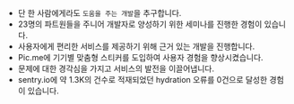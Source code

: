 - 단 한 사람에게라도 `도움을 주는 개발`을 추구합니다.
- 23명의 파트원들을 주니어 개발자로 양성하기 위한 세미나를 진행한 경험이 있습니다.
- 사용자에게 편리한 서비스를 제공하기 위해 근거 있는 개발을 진행합니다.
- Pic.me에 기기별 맞춤형 스티커를 도입하여 사용자 경험을 향상시켰습니다.
- 문제에 대한 경각심을 가지고 서비스의 발전을 이끌어냅니다.
- sentry.io에 약 1.3K의 건수로 적재되었던 hydration 오류를 0건으로 달성한 경험이 있습니다.

